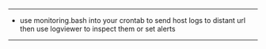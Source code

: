 ---
- use monitoring.bash into your crontab to send host logs to distant url then use logviewer to inspect them or set alerts
----
